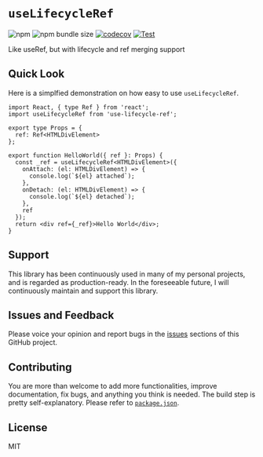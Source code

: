 # `useLifecycleRef`

![npm](https://img.shields.io/npm/v/use-lifecycle-ref)
![npm bundle size](https://img.shields.io/bundlephobia/minzip/use-lifecycle-ref)
[![codecov](https://codecov.io/gh/billykwok/use-lifecycle-ref/branch/main/graph/badge.svg?token=I73J70MS2V)](https://codecov.io/gh/billykwok/use-lifecycle-ref)
[![Test](https://github.com/billykwok/use-lifecycle-ref/actions/workflows/test.yml/badge.svg)](https://github.com/billykwok/use-lifecycle-ref/actions/workflows/test.yml)

Like useRef, but with lifecycle and ref merging support

## Quick Look

Here is a simplfied demonstration on how easy to use `useLifecycleRef`.

```tsx
import React, { type Ref } from 'react';
import useLifecycleRef from 'use-lifecycle-ref';

export type Props = {
  ref: Ref<HTMLDivElement>
};

export function HelloWorld({ ref }: Props) {
  const _ref = useLifecycleRef<HTMLDivElement>({
    onAttach: (el: HTMLDivElement) => {
      console.log(`${el} attached`);
    },
    onDetach: (el: HTMLDivElement) => {
      console.log(`${el} detached`);
    },
    ref
  });
  return <div ref={_ref}>Hello World</div>;
}
```

## Support

This library has been continuously used in many of my personal projects, and is regarded as production-ready. In the foreseeable future, I will continuously maintain and support this library.

## Issues and Feedback

Please voice your opinion and report bugs in the [issues](https://github.com/billykwok/use-lifecycle-ref/issues) sections of this GitHub project.

## Contributing

You are more than welcome to add more functionalities, improve documentation, fix bugs, and anything you think is needed. The build step is pretty self-explanatory. Please refer to [`package.json`](https://github.com/billykwok/use-lifecycle-ref/blob/main/package.json).

## License

MIT
